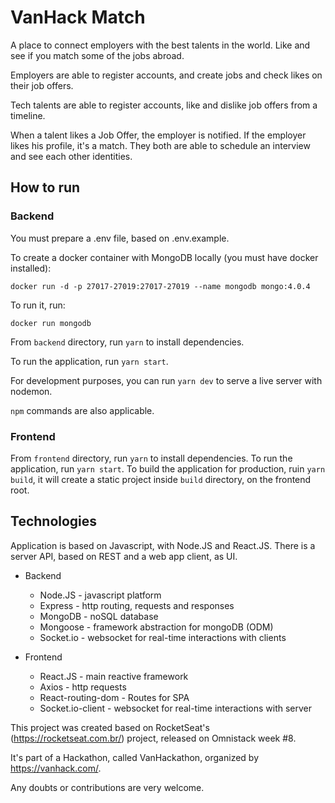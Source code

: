 # VanHack Match

A place to connect employers with the best talents in the world. Like and see if you match some of the jobs abroad.

Employers are able to register accounts, and create jobs and check likes on their job offers.

Tech talents are able to register accounts, like and dislike job offers from a timeline.

When a talent likes a Job Offer, the employer is notified. If the employer likes his profile, it's a match. They both are able to schedule an interview and see each other identities.

## How to run

### Backend

You must prepare a .env file, based on .env.example.

To create a docker container with MongoDB locally (you must have docker installed):

`docker run -d -p 27017-27019:27017-27019 --name mongodb mongo:4.0.4`

To run it, run:

`docker run mongodb`

From `backend` directory, run `yarn` to install dependencies. 

To run the application, run `yarn start`. 

For development purposes, you can run `yarn dev` to serve a live server with nodemon. 

`npm` commands are also applicable.

### Frontend

From `frontend` directory, run `yarn` to install dependencies. To run the application, run `yarn start`. To build the application for production, ruin `yarn build`, it will create a static project inside `build` directory, on the frontend root.


## Technologies 

Application is based on Javascript, with Node.JS and React.JS. There is a server API, based on REST and a web app client, as UI.

* Backend
  * Node.JS - javascript platform
  * Express - http routing, requests and responses
  * MongoDB - noSQL database
  * Mongoose - framework abstraction for mongoDB (ODM)
  * Socket.io - websocket for real-time interactions with clients

* Frontend
  * React.JS - main reactive framework
  * Axios - http requests 
  * React-routing-dom - Routes for SPA
  * Socket.io-client - websocket for real-time interactions with server


This project was created based on RocketSeat's (https://rocketseat.com.br/) project, released on Omnistack week #8.

It's part of a Hackathon, called VanHackathon, organized by https://vanhack.com/.

Any doubts or contributions are very welcome.